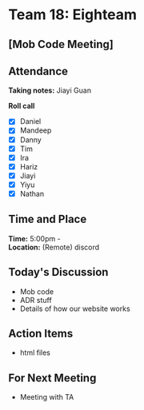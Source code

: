 # Team 18: Eighteam

## \[Mob Code Meeting\]
  
## Attendance
**Taking notes:** Jiayi Guan
  
**Roll call**
- [x] Daniel
- [x] Mandeep
- [x] Danny
- [x] Tim
- [x] Ira
- [x] Hariz
- [x] Jiayi
- [x] Yiyu
- [x] Nathan
  
## Time and Place
**Time:** 5:00pm - 
<br/>
**Location:** (Remote) discord
  
## Today's Discussion
- Mob code
- ADR stuff
- Details of how our website works

  
## Action Items
- html files
 
## For Next Meeting
- Meeting with TA
